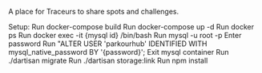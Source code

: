 A place for Traceurs to share spots and challenges.

Setup:
Run docker-compose build
Run docker-compose up -d
Run docker ps
Run docker exec -it {mysql id} /bin/bash
Run mysql -u root -p
Enter password
Run "ALTER USER 'parkourhub' IDENTIFIED WITH mysql_native_password BY '{password}';
Exit mysql container
Run ./dartisan migrate
Run ./dartisan storage:link
Run npm install
